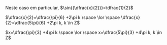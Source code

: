 Neste caso em particular, $\sin{(\dfrac{x}{2})}=\dfrac{1}{2}$

$\dfrac{x}{2}=\dfrac{\pi}{6} +2\pi k \space \lor \space \dfrac{x}{2}=\dfrac{5\pi}{6} +2\pi k, k \in Z$

$x=\dfrac{\pi}{3} +4\pi k \space \lor \space x=\dfrac{5\pi}{3} +4\pi k, k \in Z$


